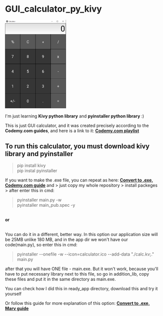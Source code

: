 # GUI_calculator_py_kivy
<img src="./app_img/app_img.png" alt="App_img" width=200>

I'm just learning <b>Kivy python library</b> and <b> pyinstaller python library</b> :)

This is just GUI calculator, and it was created precisely according to the <b>Codemy.com guides</b>, and here is a link to it: [**Codemy.com playlist**](https://www.youtube.com/watch?v=dLgquj0c5_U&list=PLCC34OHNcOtpz7PJQ7Tv7hqFBP_xDDjqg&index=1&ab_channel=Codemy.com)

## To run this calculator, you must download kivy library and pyinstaller

> pip install kivy<br>
> pip instal pyinstaller

If you want to make the .exe file, you can repeat as here: [**Convert to .exe, Codemy.com guide**](https://www.youtube.com/watch?v=NEko7jWYKiE&ab_channel=Codemy.com)
and > just copy my whole repository > install packeges > after enter this in cmd: <br>
>pyinstaller main.py -w<br>
>pyinstaller main_pub.spec -y<br>

<br><b>or</b><br><br>

You can do it in a different, better way. In this option our application size will be 25MB unlike 180 MB, and in the app dir we won't have our code(main.py), so enter this in cmd:
>pyinstaller --onefile -w --icon=calculator.ico --add-data "./calc.kv;." main.py

after that you will have ONE file - main.exe. But it won't work, because you'll have to put necessary library next to this file, so go in addition_lib, copy these files and put it in the same directory as main.exe. 

You can check how I did this in ready_app directory, download this and try it yourself 

Or follow this guide for more explanation of this option: [**Convert to .exe, Marv guide**](https://www.youtube.com/watch?v=k9Hx0q5Sopg&list=PLj_vDrEwBZlJbbZkYAyVdKwzvGRgJPUnZ&index=5&ab_channel=Marv)
